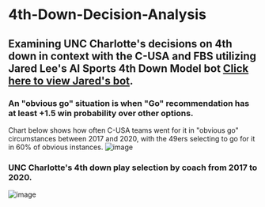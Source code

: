 # 4th-Down-Decision-Analysis

## Examining UNC Charlotte's decisions on 4th down in context with the C-USA and FBS utilizing Jared Lee's AI Sports 4th Down Model bot [Click here to view Jared's bot](https://kazink.shinyapps.io/cfb_fourth_down/).  
### An "obvious go" situation is when "Go" recommendation has at least +1.5 win probability over other options.
 Chart below shows how often C-USA teams went for it in "obvious go" circumstances between 2017 and 2020, with the 49ers selecting to go for it in 60% of obvious instances.
![image](https://user-images.githubusercontent.com/45406746/130714687-12446a7f-53d3-43ff-8934-fe6030c5a932.png)
### UNC Charlotte's 4th down play selection by coach from 2017 to 2020.  
![image](https://user-images.githubusercontent.com/45406746/130716220-adc4e9c9-ff1e-44a6-a042-0823f960ee00.png)
